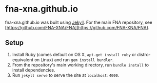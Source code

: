 fna-xna.github.io
=================

fna-xna.github.io was built using [Jekyll](https://jekyllrb.com/). For the main FNA repository, see [https://github.com/FNA-XNA/FNA](https://github.com/FNA-XNA/FNA).

## Setup
1. Install Ruby (comes default on OS X, `apt-get install ruby` or distro-equivalent on Linux) and run `gem install bundler`.
2. From the repository's main working directory, run `bundle install` to install dependencies.
3. Run `jekyll serve` to serve the site at `localhost:4000`.
